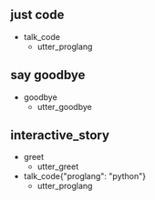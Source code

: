 ## just code
* talk_code
  - utter_proglang

## say goodbye
* goodbye
  - utter_goodbye

## interactive_story
* greet
    - utter_greet
* talk_code{"proglang": "python"}
    - utter_proglang

